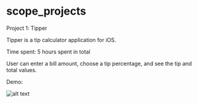 # scope_projects
Project 1: Tipper 

Tipper is a tip calculator application for iOS.

Time spent: 5 hours spent in total

User can enter a bill amount, choose a tip percentage, and see the tip and total values.

Demo:

![alt text](https://github.com/avery1024/scope_projects/blob/master/demo.gif)
